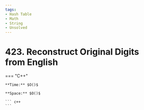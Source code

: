 ```yaml
---
tags:
- Hash Table
- Math
- String
- Unsolved
---
```



# 423. Reconstruct Original Digits from English

=== "C++"

    **Time:** $O()$

    **Space:** $O()$

    ``` c++
    ```